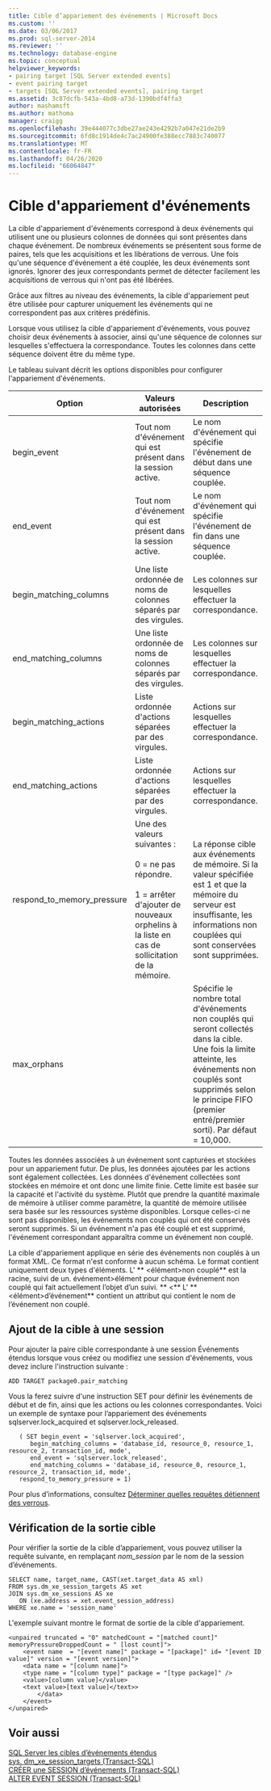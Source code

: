 ```yaml
---
title: Cible d’appariement des événements | Microsoft Docs
ms.custom: ''
ms.date: 03/06/2017
ms.prod: sql-server-2014
ms.reviewer: ''
ms.technology: database-engine
ms.topic: conceptual
helpviewer_keywords:
- pairing target [SQL Server extended events]
- event pairing target
- targets [SQL Server extended events], pairing target
ms.assetid: 3c87dcfb-543a-4bd8-a73d-1390bdf4ffa3
author: mashamsft
ms.author: mathoma
manager: craigg
ms.openlocfilehash: 39e444077c3dbe27ae243e4292b7a047e21de2b9
ms.sourcegitcommit: 6fd8c1914de4c7ac24900fe388ecc7883c740077
ms.translationtype: MT
ms.contentlocale: fr-FR
ms.lasthandoff: 04/26/2020
ms.locfileid: "66064847"
---
```

# <a name="event-pairing-target"></a>Cible d'appariement d'événements
  La cible d'appariement d'événements correspond à deux événements qui utilisent une ou plusieurs colonnes de données qui sont présentes dans chaque événement. De nombreux événements se présentent sous forme de paires, tels que les acquisitions et les libérations de verrous. Une fois qu'une séquence d'événement a été couplée, les deux événements sont ignorés. Ignorer des jeux correspondants permet de détecter facilement les acquisitions de verrous qui n'ont pas été libérées.  
  
 Grâce aux filtres au niveau des événements, la cible d'appariement peut être utilisée pour capturer uniquement les événements qui ne correspondent pas aux critères prédéfinis.  
  
 Lorsque vous utilisez la cible d'appariement d'événements, vous pouvez choisir deux événements à associer, ainsi qu'une séquence de colonnes sur lesquelles s'effectuera la correspondance. Toutes les colonnes dans cette séquence doivent être du même type.  
  
 Le tableau suivant décrit les options disponibles pour configurer l'appariement d'événements.  
  
|Option|Valeurs autorisées|Description|  
|------------|--------------------|-----------------|  
|begin_event|Tout nom d'événement qui est présent dans la session active.|Le nom d'événement qui spécifie l'événement de début dans une séquence couplée.|  
|end_event|Tout nom d'événement qui est présent dans la session active.|Le nom d'événement qui spécifie l'événement de fin dans une séquence couplée.|  
|begin_matching_columns|Une liste ordonnée de noms de colonnes séparés par des virgules.|Les colonnes sur lesquelles effectuer la correspondance.|  
|end_matching_columns|Une liste ordonnée de noms de colonnes séparés par des virgules.|Les colonnes sur lesquelles effectuer la correspondance.|  
|begin_matching_actions|Liste ordonnée d'actions séparées par des virgules.|Actions sur lesquelles effectuer la correspondance.|  
|end_matching_actions|Liste ordonnée d'actions séparées par des virgules.|Actions sur lesquelles effectuer la correspondance.|  
|respond_to_memory_pressure|Une des valeurs suivantes :<br /><br /> 0 = ne pas répondre.<br /><br /> 1 = arrêter d'ajouter de nouveaux orphelins à la liste en cas de sollicitation de la mémoire.|La réponse cible aux événements de mémoire. Si la valeur spécifiée est 1 et que la mémoire du serveur est insuffisante, les informations non couplées qui sont conservées sont supprimées.|  
|max_orphans||Spécifie le nombre total d'événements non couplés qui seront collectés dans la cible. Une fois la limite atteinte, les événements non couplés sont supprimés selon le principe FIFO (premier entré/premier sorti). Par défaut = 10,000.|  
  
 Toutes les données associées à un événement sont capturées et stockées pour un appariement futur. De plus, les données ajoutées par les actions sont également collectées. Les données d'événement collectées sont stockées en mémoire et ont donc une limite finie. Cette limite est basée sur la capacité et l'activité du système. Plutôt que prendre la quantité maximale de mémoire à utiliser comme paramètre, la quantité de mémoire utilisée sera basée sur les ressources système disponibles. Lorsque celles-ci ne sont pas disponibles, les événements non couplés qui ont été conservés seront supprimés. Si un événement n'a pas été couplé et est supprimé, l'événement correspondant apparaîtra comme un événement non couplé.  
  
 La cible d'appariement applique en série des événements non couplés à un format XML. Ce format n'est conforme à aucun schéma. Le format contient uniquement deux types d'éléments. L' ** \<élément>non couplé** est la racine, suivi de un. événement>élément pour chaque événement non couplé qui fait actuellement l’objet d’un suivi. ** \<** L' ** \<élément>d’événement** contient un attribut qui contient le nom de l’événement non couplé.  
  
## <a name="adding-the-target-to-a-session"></a>Ajout de la cible à une session  
 Pour ajouter la paire cible correspondante à une session Événements étendus lorsque vous créez ou modifiez une session d'événements, vous devez inclure l'instruction suivante :  
  
```  
ADD TARGET package0.pair_matching   
```  
  
 Vous la ferez suivre d'une instruction SET pour définir les événements de début et de fin, ainsi que les actions ou les colonnes correspondantes. Voici un exemple de syntaxe pour l’appariement des événements sqlserver.lock_acquired et sqlserver.lock_released.  
  
```  
   ( SET begin_event = 'sqlserver.lock_acquired',  
      begin_matching_columns = 'database_id, resource_0, resource_1, resource_2, transaction_id, mode',  
      end_event = 'sqlserver.lock_released',  
      end_matching_columns = 'database_id, resource_0, resource_1, resource_2, transaction_id, mode',  
   respond_to_memory_pressure = 1)  
```  
  
 Pour plus d’informations, consultez [Déterminer quelles requêtes détiennent des verrous](../relational-databases/extended-events/determine-which-queries-are-holding-locks.md).  
  
## <a name="reviewing-the-target-output"></a>Vérification de la sortie cible  
 Pour vérifier la sortie de la cible d’appariement, vous pouvez utiliser la requête suivante, en remplaçant *nom_session* par le nom de la session d’événements.  
  
```  
SELECT name, target_name, CAST(xet.target_data AS xml)  
FROM sys.dm_xe_session_targets AS xet  
JOIN sys.dm_xe_sessions AS xe  
   ON (xe.address = xet.event_session_address)  
WHERE xe.name = 'session_name'  
```  
  
 L'exemple suivant montre le format de sortie de la cible d'appariement.  
  
```  
<unpaired truncated = "0" matchedCount = "[matched count]" memoryPressureDroppedCount = " [lost count]">  
    <event name  = "[event name]" package = "[package]" id= "[event ID value]" version = "[event version]">  
    <data name = "[column name]">   
    <type name = "[column type]" package = "[type package]" />   
    <value>[column value]</value>  
    <text value>[text value]</text>>  
        </data>  
    </event>  
</unpaired>  
```  
  
## <a name="see-also"></a>Voir aussi  
 [SQL Server les cibles d’événements étendus](../../2014/database-engine/sql-server-extended-events-targets.md)   
 [sys. dm_xe_session_targets &#40;Transact-SQL&#41;](/sql/relational-databases/system-dynamic-management-views/sys-dm-xe-session-targets-transact-sql)   
 [CRÉER une SESSION d’événements &#40;Transact-SQL&#41;](/sql/t-sql/statements/create-event-session-transact-sql)   
 [ALTER EVENT SESSION &#40;Transact-SQL&#41;](/sql/t-sql/statements/alter-event-session-transact-sql)  
  
  
